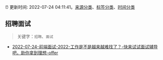 :alarm_clock: 更新时间: 2022-07-24 04:11:41。[来源分类](../README.md)、[标签分类](../TAGS.md)、[时间分类](../TIMELINE.md)

## 招聘面试


> 关键字：`招聘`、`面试`



- [2022-07-24-前端面试-2022-工作是不是越来越难找了？-快来试试面试辅导吧，助你拿到理想-offer](https://www.v2ex.com/t/868331) 